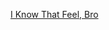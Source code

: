 ---
layout: post
wordpress_id: 1438
wordpress_url: http://noesbueno.com/archives/1438
date: '2012-03-20 10:47:54 -0500'
date_gmt: '2012-03-20 15:47:54 -0500'
body: |
  <p><a href="http://willzone.tumblr.com/post/19348028464">I Know That Feel, Bro</a></p>
---